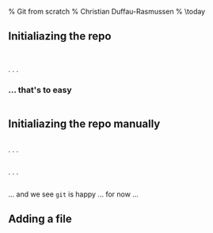 % Git from scratch
% Christian Duffau-Rasmussen
% \today

## Initialiazing the repo

```{.sh include=git-internals-pres.sh snippet=make-myrepo}
```

```{.bash include=git-internals-pres.sh snippet=git-init}
```
. . . 

### ... that's to easy

```{.bash include=git-internals-pres.sh snippet=git-rm}
```

## Initialiazing the repo manually

```{.bash include=git-internals-pres.sh snippet=git-init-manual}
```

. . .

```{.bash include=git-internals-pres.sh snippet=git-status}
```

. . . 

```{.bash include=git-internals-pres.sh snippet=git-status-out}
```

... and  we see `git` is happy ... for now ...

## Adding a file

```{.bash include=git-internals-pres.sh snippet=make-first-file}
```